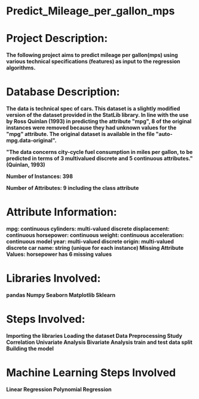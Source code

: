 # Predict_Mileage_per_gallon_mps<b/>
# Project Description:<b/>
The following project aims to predict mileage per gallon(mps) using various technical specifications (features) as input to the regression algorithms.

# Database Description:
The data is technical spec of cars. This dataset is a slightly modified version of the dataset provided in the StatLib library. In line with the use by Ross Quinlan (1993) in predicting the attribute "mpg", 8 of the original instances were removed because they had unknown values for the "mpg" attribute. The original dataset is available in the file "auto-mpg.data-original".

"The data concerns city-cycle fuel consumption in miles per gallon, to be predicted in terms of 3 multivalued discrete and 5 continuous attributes." (Quinlan, 1993)

Number of Instances: 398

Number of Attributes: 9 including the class attribute

# Attribute Information:
mpg: continuous cylinders: multi-valued discrete displacement: continuous horsepower: continuous weight: continuous acceleration: continuous model year: multi-valued discrete origin: multi-valued discrete car name: string (unique for each instance) Missing Attribute Values: horsepower has 6 missing values

# Libraries Involved:
pandas
Numpy
Seaborn
Matplotlib
Sklearn
# Steps Involved:
Importing the libraries
Loading the dataset
Data Preprocessing
Study Correlation
Univariate Analysis
Bivariate Analysis
train and test data split
Building the model
# Machine Learning Steps Involved
Linear Regression
Polynomial Regression
